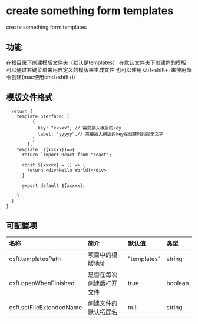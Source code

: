 # create something form templates

create something form templates
## 功能
在根目录下创建模版文件夹（默认是templates）
在默认文件夹下创建你的模版
可以通过右键菜单来用自定义的模版来生成文件
也可以使用 ctrl+shift+i 来使用命令创建(mac使用cmd+shift+i)

## 模版文件格式
```{
  return {
    templateInterface: [
          {
            key: "xxxxx", // 需要插入模版的key
            label: "yyyyy",// 需要插入模版的key在创建时的提示文字
          }
        ],
    template: ({xxxxx})=>{
      return `import React from "react";

      const ${xxxxx} = () => {
        return <div>Hello World!</div>
      }
      
      export default ${xxxxx};
      `
    }
  }
}
```

## 可配置项

名称|简介|默认值|类型
|:---|:---|:---|:---
csft.templatesPath|项目中的模版地址|"templates"|string
csft.openWhenFinished|是否在每次创建后打开文件|true|boolean
csft.setFileExtendedName|创建文件的默认拓展名|null|string
